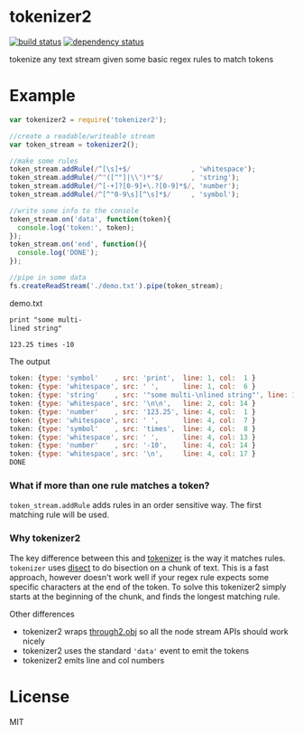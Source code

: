 # tokenizer2

[![build status](https://secure.travis-ci.org/smallhelm/tokenizer2.png)](https://travis-ci.org/smallhelm/tokenizer2)
[![dependency status](https://david-dm.org/smallhelm/tokenizer2.svg)](https://david-dm.org/smallhelm/tokenizer2)

tokenize any text stream given some basic regex rules to match tokens

# Example
```js
var tokenizer2 = require('tokenizer2');

//create a readable/writeable stream
var token_stream = tokenizer2();

//make some rules
token_stream.addRule(/^[\s]+$/               , 'whitespace');
token_stream.addRule(/^"([^"]|\\")*"$/       , 'string');
token_stream.addRule(/^[-+]?[0-9]+\.?[0-9]*$/, 'number');
token_stream.addRule(/^[^"0-9\s][^\s]*$/     , 'symbol');

//write some info to the console
token_stream.on('data', function(token){
  console.log('token:', token);
});
token_stream.on('end', function(){
  console.log('DONE');
});

//pipe in some data
fs.createReadStream('./demo.txt').pipe(token_stream);
```
demo.txt
```txt
print "some multi-
lined string"

123.25 times -10
```
The output
```js
token: {type: 'symbol'    , src: 'print',  line: 1, col:  1 }
token: {type: 'whitespace', src: ' ',      line: 1, col:  6 }
token: {type: 'string'    , src: '"some multi-\nlined string"', line: 1, col: 7 }
token: {type: 'whitespace', src: '\n\n',   line: 2, col: 14 }
token: {type: 'number'    , src: '123.25', line: 4, col:  1 }
token: {type: 'whitespace', src: ' ',      line: 4, col:  7 }
token: {type: 'symbol'    , src: 'times',  line: 4, col:  8 }
token: {type: 'whitespace', src: ' ',      line: 4, col: 13 }
token: {type: 'number'    , src: '-10',    line: 4, col: 14 }
token: {type: 'whitespace', src: '\n',     line: 4, col: 17 }
DONE
```

### What if more than one rule matches a token? 

`token_stream.addRule` adds rules in an order sensitive way. The first matching rule will be used.

### Why tokenizer2

The key difference between this and [tokenizer](https://github.com/Floby/node-tokenizer) is the way it matches rules. `tokenizer` uses [disect](https://github.com/Floby/node-disect) to do bisection on a chunk of text. This is a fast approach, however doesn't work well if your regex rule expects some specific characters at the end of the token. To solve this tokenizer2 simply starts at the beginning of the chunk, and finds the longest matching rule.

Other differences
 * tokenizer2 wraps [through2.obj](https://www.npmjs.com/package/through2) so all the node stream APIs should work nicely
 * tokenizer2 uses the standard `'data'` event to emit the tokens
 * tokenizer2 emits line and col numbers

# License
MIT
